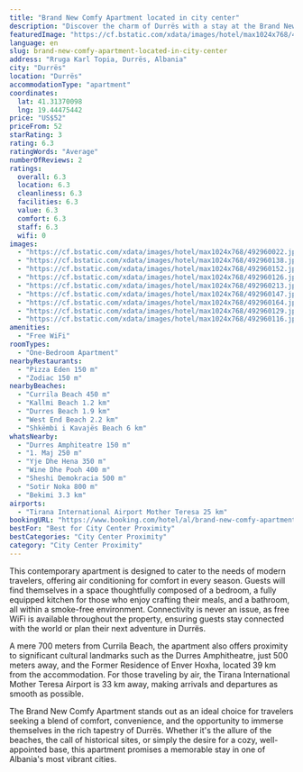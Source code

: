 ```yaml
---
title: "Brand New Comfy Apartment located in city center"
description: "Discover the charm of Durrës with a stay at the Brand New Comfy Apartment, a modern retreat situated in the heart of the city."
featuredImage: "https://cf.bstatic.com/xdata/images/hotel/max1024x768/492960022.jpg?k=870ea0f0a6ac1a6451e2f6e782fdb02994728b7655b717de5dc333c76a5fce83&o=&hp=1"
language: en
slug: brand-new-comfy-apartment-located-in-city-center
address: "Rruga Karl Topia, Durrës, Albania"
city: "Durrës"
location: "Durrës"
accommodationType: "apartment"
coordinates:
  lat: 41.31370098
  lng: 19.44475442
price: "US$52"
priceFrom: 52
starRating: 3
rating: 6.3
ratingWords: "Average"
numberOfReviews: 2
ratings:
  overall: 6.3
  location: 6.3
  cleanliness: 6.3
  facilities: 6.3
  value: 6.3
  comfort: 6.3
  staff: 6.3
  wifi: 0
images:
  - "https://cf.bstatic.com/xdata/images/hotel/max1024x768/492960022.jpg?k=870ea0f0a6ac1a6451e2f6e782fdb02994728b7655b717de5dc333c76a5fce83&o=&hp=1"
  - "https://cf.bstatic.com/xdata/images/hotel/max1024x768/492960138.jpg?k=b6d9eb6792193908c5b2f9280b053b243ce2fb108dd891784401e4eaf1cb6453&o=&hp=1"
  - "https://cf.bstatic.com/xdata/images/hotel/max1024x768/492960152.jpg?k=cc1c2e156ade05279d17119984bfd1b0eaaeffc6db81a456f11ede9f4bf5a28e&o=&hp=1"
  - "https://cf.bstatic.com/xdata/images/hotel/max1024x768/492960126.jpg?k=6e6c6d80d02e1165b732315dbc5aa657d770d3fec191eeaf3526cf1c8ee38504&o=&hp=1"
  - "https://cf.bstatic.com/xdata/images/hotel/max1024x768/492960213.jpg?k=38e0396fb0fca161e519b0ef700298fae349bce037c23e8ce4f1120d5888ae28&o=&hp=1"
  - "https://cf.bstatic.com/xdata/images/hotel/max1024x768/492960147.jpg?k=e23caad3acb29c211b51bdd5c9604a3a7fe8b1e454e90875271bc7ce7a3600b5&o=&hp=1"
  - "https://cf.bstatic.com/xdata/images/hotel/max1024x768/492960164.jpg?k=a44d02f79f4f605a83e7aaa52b1b7df4a1373abe85936d4db6dabfd68dec1109&o=&hp=1"
  - "https://cf.bstatic.com/xdata/images/hotel/max1024x768/492960129.jpg?k=1bc926fee5a0217f62b78b11c4f713d667ed8bf954607dca32afbd9c4c3d1637&o=&hp=1"
  - "https://cf.bstatic.com/xdata/images/hotel/max1024x768/492960116.jpg?k=3ebccc450981949a878521a839103e0a4a500d74fd038c017bd6433cc49a56fe&o=&hp=1"
amenities:
  - "Free WiFi"
roomTypes:
  - "One-Bedroom Apartment"
nearbyRestaurants:
  - "Pizza Eden 150 m"
  - "Zodiac 150 m"
nearbyBeaches:
  - "Currila Beach 450 m"
  - "Kallmi Beach 1.2 km"
  - "Durres Beach 1.9 km"
  - "West End Beach 2.2 km"
  - "Shkëmbi i Kavajës Beach 6 km"
whatsNearby:
  - "Durres Amphiteatre 150 m"
  - "1. Maj 250 m"
  - "Yje Dhe Hena 350 m"
  - "Wine Dhe Pooh 400 m"
  - "Sheshi Demokracia 500 m"
  - "Sotir Noka 800 m"
  - "Bekimi 3.3 km"
airports:
  - "Tirana International Airport Mother Teresa 25 km"
bookingURL: "https://www.booking.com/hotel/al/brand-new-comfy-apartment-located-in-city-center.en-gb.html?aid=8035640"
bestFor: "Best for City Center Proximity"
bestCategories: "City Center Proximity"
category: "City Center Proximity"
---
```


This contemporary apartment is designed to cater to the needs of modern travelers, offering air conditioning for comfort in every season. Guests will find themselves in a space thoughtfully composed of a bedroom, a fully equipped kitchen for those who enjoy crafting their meals, and a bathroom, all within a smoke-free environment. Connectivity is never an issue, as free WiFi is available throughout the property, ensuring guests stay connected with the world or plan their next adventure in Durrës.

A mere 700 meters from Currila Beach, the apartment also offers proximity to significant cultural landmarks such as the Durres Amphitheatre, just 500 meters away, and the Former Residence of Enver Hoxha, located 39 km from the accommodation. For those traveling by air, the Tirana International Mother Teresa Airport is 33 km away, making arrivals and departures as smooth as possible.

The Brand New Comfy Apartment stands out as an ideal choice for travelers seeking a blend of comfort, convenience, and the opportunity to immerse themselves in the rich tapestry of Durrës. Whether it's the allure of the beaches, the call of historical sites, or simply the desire for a cozy, well-appointed base, this apartment promises a memorable stay in one of Albania's most vibrant cities.